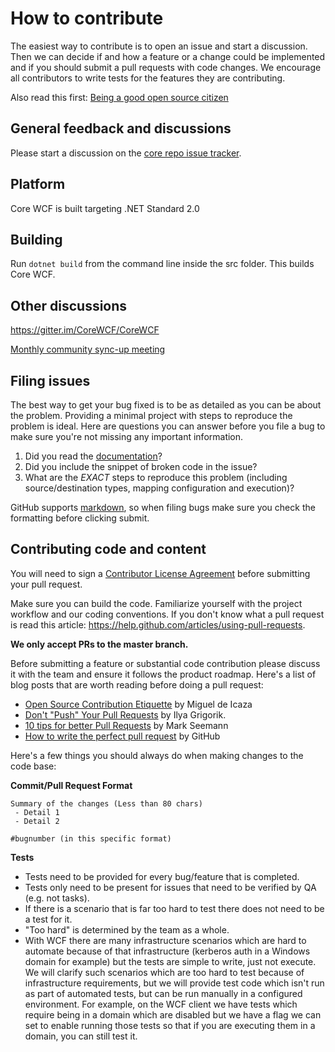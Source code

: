 # How to contribute

The easiest way to contribute is to open an issue and start a discussion.
Then we can decide if and how a feature or a change could be implemented and if you should submit a pull requests with code changes. We encourage all contributors to write tests for the features they are contributing.

Also read this first: [Being a good open source citizen](https://hackernoon.com/being-a-good-open-source-citizen-9060d0ab9732#.x3hocgw85)

## General feedback and discussions

Please start a discussion on the [core repo issue tracker](https://github.com/CoreWCF/CoreWCF/issues).

## Platform

Core WCF is built targeting .NET Standard 2.0

## Building

Run `dotnet build` from the command line inside the src folder. This builds Core WCF.

## Other discussions

https://gitter.im/CoreWCF/CoreWCF  

[Monthly community sync-up meeting](https://github.com/CoreWCF/CoreWCF/wiki/Community-Sync-up-meetings)  

## Filing issues

The best way to get your bug fixed is to be as detailed as you can be about the problem.
Providing a minimal project with steps to reproduce the problem is ideal.
Here are questions you can answer before you file a bug to make sure you're not missing any important information.

1. Did you read the [documentation](https://corewcf.readthedocs.io/en/latest/)?
2. Did you include the snippet of broken code in the issue?
3. What are the *EXACT* steps to reproduce this problem (including source/destination types, mapping configuration and execution)?

GitHub supports [markdown](https://github.github.com/github-flavored-markdown/), so when filing bugs make sure you check the formatting before clicking submit.

## Contributing code and content

You will need to sign a [Contributor License Agreement](https://cla.dotnetfoundation.org/) before submitting your pull request.

Make sure you can build the code. Familiarize yourself with the project workflow and our coding conventions. If you don't know what a pull request is read this article: https://help.github.com/articles/using-pull-requests.

**We only accept PRs to the master branch.**

Before submitting a feature or substantial code contribution please discuss it with the team and ensure it follows the product roadmap. Here's a list of blog posts that are worth reading before doing a pull request:

* [Open Source Contribution Etiquette](http://tirania.org/blog/archive/2010/Dec-31.html) by Miguel de Icaza
* [Don't "Push" Your Pull Requests](http://www.igvita.com/2011/12/19/dont-push-your-pull-requests/) by Ilya Grigorik.
* [10 tips for better Pull Requests](http://blog.ploeh.dk/2015/01/15/10-tips-for-better-pull-requests/) by Mark Seemann
* [How to write the perfect pull request](https://github.com/blog/1943-how-to-write-the-perfect-pull-request) by GitHub

Here's a few things you should always do when making changes to the code base:

**Commit/Pull Request Format**

```
Summary of the changes (Less than 80 chars)
 - Detail 1
 - Detail 2

#bugnumber (in this specific format)
```

**Tests**

-  Tests need to be provided for every bug/feature that is completed.
-  Tests only need to be present for issues that need to be verified by QA (e.g. not tasks).
-  If there is a scenario that is far too hard to test there does not need to be a test for it.
  - "Too hard" is determined by the team as a whole.
  - With WCF there are many infrastructure scenarios which are hard to automate because of that infrastructure (kerberos auth in a Windows domain for example) but the tests are simple to write, just not execute. We will clarify such  scenarios which are too hard to test because of infrastructure requirements, but we will provide test code which isn't run as part of automated tests, but can be run manually in a configured environment. For example, on the WCF client we have tests which require being in a domain which are disabled but we have a flag we can set to enable running those tests so that if you are executing them in a domain, you can still test it.
